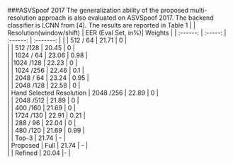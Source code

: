 ###ASVSpoof 2017
The generalization ability of the proposed multi-resolution approach is also evaluated on ASVSpoof 2017. The backend classifier is LCNN from [4]. The results are reported in Table 1
|    | Resolution(window/shift) | EER (Eval Set, in%)| Weights | 
| :------: | :-----: | :------: | :-------: | 
|     | 512 / 64 | 21.71 | 0 |      
|  | 512 /128 | 20.45 | 0 |       
|  | 1024 / 64 | 23.06 | 0.98 |       
|  |1024 /128 | 22.23  | 0 |      
|  | 1024 /256 | 22.46  | 0.1 |  
|  | 2048 / 64 | 23.24 | 0.95 |     
|  | 2048 /128 | 22.58 | 0 |     
| Hand Selected Resolution | 2048 /256 | 22.89 | 0 |    
|  | 2048 /512 | 21.89  | 0 |    
|  | 400 /160 | 21.69  | 0 |    
|  | 1724 /130 | 22.91  | 0.21 |    
|  | 288 / 96 | 22.04 | 0 |     
|  | 480 /120 |  21.69  | 0.99 |     
|  | Top-3 | 21.74  | - |    
| Proposed | Full | 21.74  | - |   
|    | Refined | 20.04  |- | 
